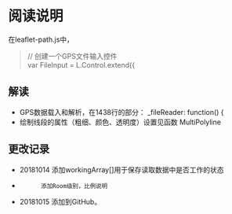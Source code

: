 # 阅读说明

在leaflet-path.js中，

>// 创建一个GPS文件输入控件  
>  var FileInput = L.Control.extend({

## 解读
+ GPS数据载入和解析，在1438行的部分：
      _fileReader: function() {
+ 绘制线段的属性（粗细、颜色、透明度）设置见函数 MultiPolyline


## 更改记录
      
+ 20181014  添加workingArray[]用于保存读取数据中是否工作的状态
+           添加Room级别，比例说明
+ 20181015  添加到GitHub。

